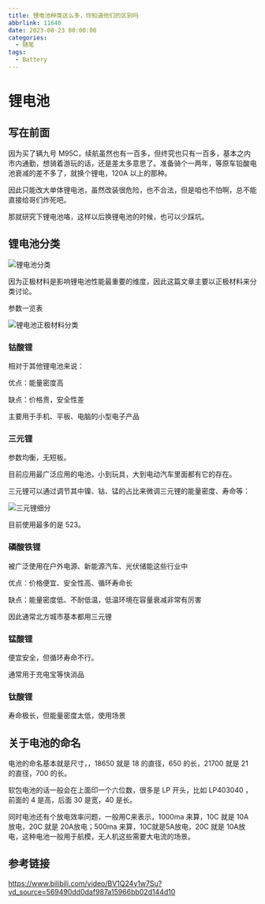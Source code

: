 ```yaml
---
title: 锂电池种类这么多，你知道他们的区别吗
abbrlink: 11640
date: 2023-08-23 00:00:00
categories:
  - 随笔
tags:
  - Battery
---
```


# 锂电池

## 写在前面

因为买了辆九号 M95C，续航虽然也有一百多，但终究也只有一百多，基本之内市内通勤，想骑着游玩的话，还是差太多意思了。准备骑个一两年，等原车铅酸电池衰减的差不多了，就换个锂电，120A 以上的那种。

因此只能改大单体锂电池，虽然改装很危险，也不合法，但是咱也不怕啊，总不能直接给哥们炸死吧。

那就研究下锂电池咯，这样以后换锂电池的时候，也可以少踩坑。

## 锂电池分类

![锂电池分类](https://gallery.yxzi.xyz/galleries/2023/08/23/锂电池分类.png)

因为正极材料是影响锂电池性能最重要的维度，因此这篇文章主要以正极材料来分类讨论。

参数一览表

![锂电池正极材料分类](https://gallery.yxzi.xyz/galleries/2023/08/23/锂电池正极材料分类参数一览表.png)

### 钴酸锂

相对于其他锂电池来说：

优点：能量密度高

缺点：价格贵，安全性差

主要用于手机、平板、电脑的小型电子产品

### 三元锂

参数均衡，无短板。

目前应用最广泛应用的电池，小到玩具，大到电动汽车里面都有它的存在。

三元锂可以通过调节其中镍、钴、锰的占比来微调三元锂的能量密度、寿命等：

![三元锂细分](https://gallery.yxzi.xyz/galleries/2023/08/23/三元锂细分.png)

目前使用最多的是 523。

### 磷酸铁锂

被广泛使用在户外电源、新能源汽车、光伏储能这些行业中

优点：价格便宜、安全性高、循环寿命长

缺点：能量密度低、不耐低温，低温环境在容量衰减非常有厉害

因此通常北方城市基本都用三元锂

### 锰酸锂

便宜安全，但循环寿命不行。

通常用于充电宝等快消品

### 钛酸锂

寿命极长，但能量密度太低，使用场景

## 关于电池的命名

电池的命名基本就是尺寸，，18650 就是 18 的直径，650 的长，21700 就是 21 的直径，700 的长。

软包电池的话一般会在上面印一个六位数，很多是 LP 开头，比如 LP403040 ，前面的 4 是高，后面 30 是宽，40 是长。

同时电池还有个放电效率问题，一般用C来表示，1000ma 来算，10C 就是 10A 放电，20C 就是 20A放电；500ma 来算，10C就是5A放电，20C 就是 10A放电，这种电池一般用于航模，无人机这些需要大电流的场景。

## 参考链接

https://www.bilibili.com/video/BV1Q24y1w7Su?vd_source=569490dd0daf987a15966bb02d144d10